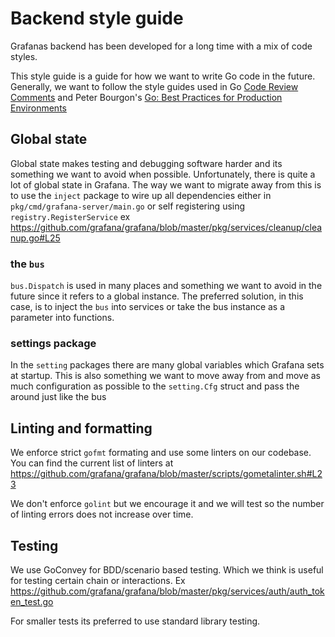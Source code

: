 # Backend style guide

Grafanas backend has been developed for a long time with a mix of code styles.

This style guide is a guide for how we want to write Go code in the future. Generally, we want to follow the style guides used in Go [Code Review Comments](https://code.google.com/p/go-wiki/wiki/CodeReviewComments) and Peter Bourgon's [Go: Best Practices for Production Environments](http://peter.bourgon.org/go-in-production/#formatting-and-style)


## Global state
Global state makes testing and debugging software harder and its something we want to avoid when possible. 
Unfortunately, there is quite a lot of global state in Grafana. The way we want to migrate away from this
is to use the `inject` package to wire up all dependencies either in `pkg/cmd/grafana-server/main.go` or
self registering using `registry.RegisterService` ex https://github.com/grafana/grafana/blob/master/pkg/services/cleanup/cleanup.go#L25

### the `bus`
`bus.Dispatch` is used in many places and something we want to avoid in the future since it refers to a global instance.
The preferred solution, in this case, is to inject the `bus` into services or take the bus instance as a parameter into functions.

### settings package
In the `setting` packages there are many global variables which Grafana sets at startup. This is also something we want to move
away from and move as much configuration as possible to the `setting.Cfg` struct and pass the around just like the bus

## Linting and formatting
We enforce strict `gofmt` formating and use some linters on our codebase. You can find the current list of linters at https://github.com/grafana/grafana/blob/master/scripts/gometalinter.sh#L23 

We don't enforce `golint` but we encourage it and we will test so the number of linting errors does not increase over time.

## Testing
We use GoConvey for BDD/scenario based testing. Which we think is useful for testing certain chain or interactions. Ex https://github.com/grafana/grafana/blob/master/pkg/services/auth/auth_token_test.go

For smaller tests its preferred to use standard library testing.